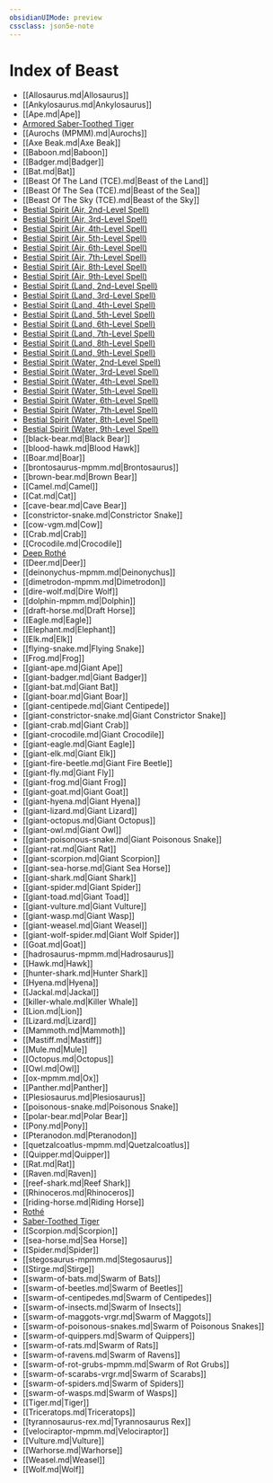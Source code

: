 ```yaml
---
obsidianUIMode: preview
cssclass: json5e-note
---
```

# Index of Beast

- [[Allosaurus.md\|Allosaurus]]
- [[Ankylosaurus.md\|Ankylosaurus]]
- [[Ape.md\|Ape]]
- [Armored Saber-Toothed Tiger](armored-saber-toothed-tiger-cos.md)
- [[Aurochs (MPMM).md\|Aurochs]]
- [[Axe Beak.md\|Axe Beak]]
- [[Baboon.md\|Baboon]]
- [[Badger.md\|Badger]]
- [[Bat.md\|Bat]]
- [[Beast Of The Land (TCE).md\|Beast of the Land]]
- [[Beast Of The Sea (TCE).md\|Beast of the Sea]]
- [[Beast Of The Sky (TCE).md\|Beast of the Sky]]
- [Bestial Spirit (Air, 2nd-Level Spell)](bestial-spirit-air-2nd-level-spell-tce.md)
- [Bestial Spirit (Air, 3rd-Level Spell)](bestial-spirit-air-3rd-level-spell-tce.md)
- [Bestial Spirit (Air, 4th-Level Spell)](bestial-spirit-air-4th-level-spell-tce.md)
- [Bestial Spirit (Air, 5th-Level Spell)](bestial-spirit-air-5th-level-spell-tce.md)
- [Bestial Spirit (Air, 6th-Level Spell)](bestial-spirit-air-6th-level-spell-tce.md)
- [Bestial Spirit (Air, 7th-Level Spell)](bestial-spirit-air-7th-level-spell-tce.md)
- [Bestial Spirit (Air, 8th-Level Spell)](bestial-spirit-air-8th-level-spell-tce.md)
- [Bestial Spirit (Air, 9th-Level Spell)](bestial-spirit-air-9th-level-spell-tce.md)
- [Bestial Spirit (Land, 2nd-Level Spell)](bestial-spirit-land-2nd-level-spell-tce.md)
- [Bestial Spirit (Land, 3rd-Level Spell)](bestial-spirit-land-3rd-level-spell-tce.md)
- [Bestial Spirit (Land, 4th-Level Spell)](bestial-spirit-land-4th-level-spell-tce.md)
- [Bestial Spirit (Land, 5th-Level Spell)](bestial-spirit-land-5th-level-spell-tce.md)
- [Bestial Spirit (Land, 6th-Level Spell)](bestial-spirit-land-6th-level-spell-tce.md)
- [Bestial Spirit (Land, 7th-Level Spell)](bestial-spirit-land-7th-level-spell-tce.md)
- [Bestial Spirit (Land, 8th-Level Spell)](bestial-spirit-land-8th-level-spell-tce.md)
- [Bestial Spirit (Land, 9th-Level Spell)](bestial-spirit-land-9th-level-spell-tce.md)
- [Bestial Spirit (Water, 2nd-Level Spell)](bestial-spirit-water-2nd-level-spell-tce.md)
- [Bestial Spirit (Water, 3rd-Level Spell)](bestial-spirit-water-3rd-level-spell-tce.md)
- [Bestial Spirit (Water, 4th-Level Spell)](bestial-spirit-water-4th-level-spell-tce.md)
- [Bestial Spirit (Water, 5th-Level Spell)](bestial-spirit-water-5th-level-spell-tce.md)
- [Bestial Spirit (Water, 6th-Level Spell)](bestial-spirit-water-6th-level-spell-tce.md)
- [Bestial Spirit (Water, 7th-Level Spell)](bestial-spirit-water-7th-level-spell-tce.md)
- [Bestial Spirit (Water, 8th-Level Spell)](bestial-spirit-water-8th-level-spell-tce.md)
- [Bestial Spirit (Water, 9th-Level Spell)](bestial-spirit-water-9th-level-spell-tce.md)
- [[black-bear.md\|Black Bear]]
- [[blood-hawk.md\|Blood Hawk]]
- [[Boar.md\|Boar]]
- [[brontosaurus-mpmm.md\|Brontosaurus]]
- [[brown-bear.md\|Brown Bear]]
- [[Camel.md\|Camel]]
- [[Cat.md\|Cat]]
- [[cave-bear.md\|Cave Bear]]
- [[constrictor-snake.md\|Constrictor Snake]]
- [[cow-vgm.md\|Cow]]
- [[Crab.md\|Crab]]
- [[Crocodile.md\|Crocodile]]
- [Deep Rothé](deep-rothe-mpmm.md)
- [[Deer.md\|Deer]]
- [[deinonychus-mpmm.md\|Deinonychus]]
- [[dimetrodon-mpmm.md\|Dimetrodon]]
- [[dire-wolf.md\|Dire Wolf]]
- [[dolphin-mpmm.md\|Dolphin]]
- [[draft-horse.md\|Draft Horse]]
- [[Eagle.md\|Eagle]]
- [[Elephant.md\|Elephant]]
- [[Elk.md\|Elk]]
- [[flying-snake.md\|Flying Snake]]
- [[Frog.md\|Frog]]
- [[giant-ape.md\|Giant Ape]]
- [[giant-badger.md\|Giant Badger]]
- [[giant-bat.md\|Giant Bat]]
- [[giant-boar.md\|Giant Boar]]
- [[giant-centipede.md\|Giant Centipede]]
- [[giant-constrictor-snake.md\|Giant Constrictor Snake]]
- [[giant-crab.md\|Giant Crab]]
- [[giant-crocodile.md\|Giant Crocodile]]
- [[giant-eagle.md\|Giant Eagle]]
- [[giant-elk.md\|Giant Elk]]
- [[giant-fire-beetle.md\|Giant Fire Beetle]]
- [[giant-fly.md\|Giant Fly]]
- [[giant-frog.md\|Giant Frog]]
- [[giant-goat.md\|Giant Goat]]
- [[giant-hyena.md\|Giant Hyena]]
- [[giant-lizard.md\|Giant Lizard]]
- [[giant-octopus.md\|Giant Octopus]]
- [[giant-owl.md\|Giant Owl]]
- [[giant-poisonous-snake.md\|Giant Poisonous Snake]]
- [[giant-rat.md\|Giant Rat]]
- [[giant-scorpion.md\|Giant Scorpion]]
- [[giant-sea-horse.md\|Giant Sea Horse]]
- [[giant-shark.md\|Giant Shark]]
- [[giant-spider.md\|Giant Spider]]
- [[giant-toad.md\|Giant Toad]]
- [[giant-vulture.md\|Giant Vulture]]
- [[giant-wasp.md\|Giant Wasp]]
- [[giant-weasel.md\|Giant Weasel]]
- [[giant-wolf-spider.md\|Giant Wolf Spider]]
- [[Goat.md\|Goat]]
- [[hadrosaurus-mpmm.md\|Hadrosaurus]]
- [[Hawk.md\|Hawk]]
- [[hunter-shark.md\|Hunter Shark]]
- [[Hyena.md\|Hyena]]
- [[Jackal.md\|Jackal]]
- [[killer-whale.md\|Killer Whale]]
- [[Lion.md\|Lion]]
- [[Lizard.md\|Lizard]]
- [[Mammoth.md\|Mammoth]]
- [[Mastiff.md\|Mastiff]]
- [[Mule.md\|Mule]]
- [[Octopus.md\|Octopus]]
- [[Owl.md\|Owl]]
- [[ox-mpmm.md\|Ox]]
- [[Panther.md\|Panther]]
- [[Plesiosaurus.md\|Plesiosaurus]]
- [[poisonous-snake.md\|Poisonous Snake]]
- [[polar-bear.md\|Polar Bear]]
- [[Pony.md\|Pony]]
- [[Pteranodon.md\|Pteranodon]]
- [[quetzalcoatlus-mpmm.md\|Quetzalcoatlus]]
- [[Quipper.md\|Quipper]]
- [[Rat.md\|Rat]]
- [[Raven.md\|Raven]]
- [[reef-shark.md\|Reef Shark]]
- [[Rhinoceros.md\|Rhinoceros]]
- [[riding-horse.md\|Riding Horse]]
- [Rothé](rothe-vgm.md)
- [Saber-Toothed Tiger](saber-toothed-tiger.md)
- [[Scorpion.md\|Scorpion]]
- [[sea-horse.md\|Sea Horse]]
- [[Spider.md\|Spider]]
- [[stegosaurus-mpmm.md\|Stegosaurus]]
- [[Stirge.md\|Stirge]]
- [[swarm-of-bats.md\|Swarm of Bats]]
- [[swarm-of-beetles.md\|Swarm of Beetles]]
- [[swarm-of-centipedes.md\|Swarm of Centipedes]]
- [[swarm-of-insects.md\|Swarm of Insects]]
- [[swarm-of-maggots-vrgr.md\|Swarm of Maggots]]
- [[swarm-of-poisonous-snakes.md\|Swarm of Poisonous Snakes]]
- [[swarm-of-quippers.md\|Swarm of Quippers]]
- [[swarm-of-rats.md\|Swarm of Rats]]
- [[swarm-of-ravens.md\|Swarm of Ravens]]
- [[swarm-of-rot-grubs-mpmm.md\|Swarm of Rot Grubs]]
- [[swarm-of-scarabs-vrgr.md\|Swarm of Scarabs]]
- [[swarm-of-spiders.md\|Swarm of Spiders]]
- [[swarm-of-wasps.md\|Swarm of Wasps]]
- [[Tiger.md\|Tiger]]
- [[Triceratops.md\|Triceratops]]
- [[tyrannosaurus-rex.md\|Tyrannosaurus Rex]]
- [[velociraptor-mpmm.md\|Velociraptor]]
- [[Vulture.md\|Vulture]]
- [[Warhorse.md\|Warhorse]]
- [[Weasel.md\|Weasel]]
- [[Wolf.md\|Wolf]]
